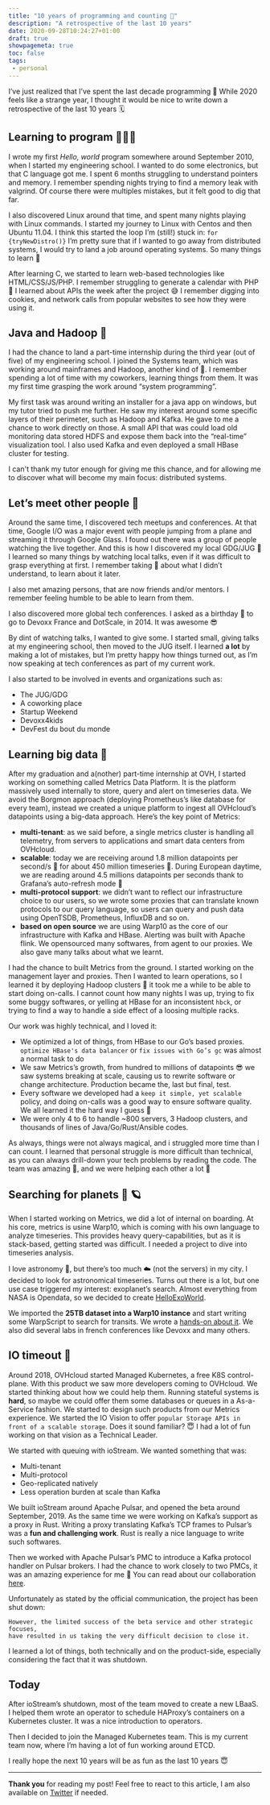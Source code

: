 ```yaml
---
title: "10 years of programming and counting 🚀"
description: "A retrospective of the last 10 years"
date: 2020-09-28T10:24:27+01:00
draft: true 
showpagemeta: true
toc: false 
tags:
 - personal
---
```


I’ve just realized that I’ve spent the last decade programming 🤯 While 2020 feels like a strange year, I thought it would be nice to write down a retrospective of the last 10 years 🗓

## Learning to program 👨🏻‍💻
I wrote my first _Hello, world_ program somewhere around September 2010, when I started my engineering school. I wanted to do some electronics, but that C language got me. I spent 6 months struggling to understand pointers and memory. I remember spending nights trying to find a memory leak with valgrind. Of course there were multiples mistakes, but it felt good to dig that far.

I also discovered Linux around that time, and spent many nights playing with Linux commands. I started my journey to Linux with Centos and then Ubuntu 11.04. I think this started the loop I’m (still!) stuck in:
`for {tryNewDistro()}`
I’m pretty sure that if I wanted to go away from distributed systems, I would try to land a job around operating systems. So many things to learn 🤩

After learning C, we started to learn web-based technologies like HTML/CSS/JS/PHP. I remember struggling to generate a calendar with PHP 🐘 I learned about APIs the week after the project 😅 I remember digging into cookies, and network calls from popular websites to see how they were using it. 

## Java and Hadoop 🐘 

I had the chance to land a part-time internship during the third year (out of five) of my engineering school. I joined the Systems team, which was working around mainframes and Hadoop, another kind of 🐘. 
I remember spending a lot of time with my coworkers, learning things from them. It was my first time grasping the work around “system programming”. 

My first task was around writing an installer for a java app on windows, but my tutor tried to push me further. He saw my interest around some specific layers of their perimeter, such as Hadoop and Kafka. He gave to me a chance to work directly on those. A small API that was could load old monitoring data stored HDFS and expose them back into the “real-time” visualization tool. I also used Kafka and even deployed a small HBase cluster for testing. 

I can't thank my tutor enough for giving me this chance, and for allowing me to discover what will become my main focus: distributed systems.

## Let’s meet other people 👋 
Around the same time, I discovered tech meetups and conferences. At that time, Google I/O was a major event with people jumping from a plane and streaming it through Google Glass. I found out there was a group of people watching the live together. And this is how I discovered my local GDG/JUG 🥳 I learned so many things by watching local talks, even if it was difficult to grasp everything at first. I remember taking 📝 about what I didn’t understand, to learn about it later. 

I also met amazing persons, that are now friends and/or mentors. I remember feeling humble to be able to learn from them. 

I also discovered more global tech conferences. I asked as a birthday 🎁 to go to Devoxx France and DotScale, in 2014. It was awesome 😎 

By dint of watching talks, I wanted to give some. I started small, giving talks at my engineering school, then moved to the JUG itself. I learned **a lot** by making a lot of mistakes, but I’m pretty happy how things turned out, as I’m now speaking at tech conferences as part of my current work. 

I also started to be involved in events and organizations such as:
* The JUG/GDG
* A coworking place
* Startup Weekend
* Devoxx4kids 
* DevFest du bout du monde

## Learning big data 💾 
After my graduation and a(nother) part-time internship at OVH, I started working on something called Metrics Data Platform. It is the platform massively used internally to store, query and alert on timeseries data. We avoid the Borgmon approach (deploying Prometheus’s like database for every team), instead we created a unique platform to ingest all OVHcloud’s datapoints using a big-data approach. Here’s the key point of Metrics:

* **multi-tenant**: as we said before, a single metrics cluster is handling all telemetry, from servers to applications and smart data centers from OVHcloud. 
* **scalable**: today we are receiving around 1.8 million datapoints per second/s 🙈 for about 450 million timeseries 🙉. During European daytime, we are reading around 4.5 millions datapoints per seconds thank to Grafana’s auto-refresh mode 🙊
* **multi-protocol support**: we didn’t want to reflect our infrastructure choice to our users, so we wrote some proxies that can translate known protocols to our query language, so users can query and push data using OpenTSDB, Prometheus, InfluxDB and so on. 
* **based on open source** we are using Warp10 as the core of our infrastructure with Kafka and HBase. Alerting was built with Apache flink. We opensourced many softwares, from agent to our proxies. We also gave many talks about what we learnt. 

I had the chance to built Metrics from the ground. I started working on the management layer and proxies. Then I wanted to learn operations, so I learned it by deploying Hadoop clusters 🤯 it took me a while to be able to start doing on-calls. I cannot count how many nights I was up, trying to fix some buggy softwares, or yelling at HBase for an inconsistent `hbck`, or trying to find a way to handle a side effect of a loosing multiple racks. 

Our work was highly technical, and I loved it: 

* We optimized a lot of things, from HBase to our Go’s based proxies. `optimize HBase's data balancer` or `fix issues with Go’s gc`  was almost a normal task to do
* We saw Metrics’s growth, from hundred to millions of datapoints 😎 we saw systems breaking at scale, causing us to rewrite software or change architecture. Production became the, last but final, test.
* Every software we developed had a `keep it simple, yet scalable` policy, and doing on-calls was a good way to ensure software quality. We all learned it the hard way I guess 🤣 
* We were only 4 to 6 to handle ~800 servers, 3 Hadoop clusters, and thousands of lines of Java/Go/Rust/Ansible codes. 

As always, things were not always magical, and i struggled more time than I can count. I learned that personal struggle is more difficult than technical, as you can always drill-down your tech problems by reading the code. The team was amazing 🚀, and we were helping each other a lot 🤝

## Searching for planets 🔭 🪐 

When I started working on Metrics, we did a lot of internal on boarding. At his core, metrics is usine Warp10, which is coming with his own language to analyze timeseries. This provides heavy query-capabilities, but as it is stack-based, getting started was difficult. I needed a project to dive into timeseries analysis.

I love astronomy 🔭, but there’s too much ☁️ (not the servers) in my city. I decided to look for astronomical timeseries. Turns out there is a lot, but one use case triggered my interest: exoplanet’s search. Almost everything from NASA is Opendata, so we decided to create [HelloExoWorld](https://helloexo.world/).

We imported the **25TB dataset into a Warp10 instance** and start writing some WarpScript to search for transits. We wrote a [hands-on about it](https://helloexoworld.github.io/hew-hands-on/). We also did several labs in french conferences like Devoxx and many others. 


## IO timeout 🚧
Around 2018, OVHcloud started Managed Kubernetes, a free K8S control-plane. With this product we saw more developers coming to OVHcloud. We started thinking about how we could help them. Running stateful systems is **hard**, so maybe we could offer them some databases or queues in a As-a-Service fashion. We started to design such products from our Metrics experience. We started the IO Vision to offer `popular Storage APIs in front of a scalable storage`. Does it sound familiar? 😇 I had a lot of fun working on that vision as a Technical Leader. 

We started with queuing with ioStream. We wanted something that was:
* Multi-tenant
* Multi-protocol
* Geo-replicated natively
* Less operation burden at scale than Kafka

We built ioStream around Apache Pulsar, and opened the beta around September, 2019. As the same time we were working on Kafka’s support as a proxy in Rust. Writing a proxy translating Kafka’s TCP frames to Pulsar’s was a **fun and challenging work**. Rust is really a nice language to write such softwares. 

Then we worked with Apache Pulsar’s PMC to introduce a Kafka protocol handler on Pulsar brokers. I had the chance to work closely to two PMCs, it was an amazing experience for me 🚀 You can read about our collaboration [here](https://www.ovh.com/blog/announcing-kafka-on-pulsar-bring-native-kafka-protocol-support-to-apache-pulsar/).

Unfortunately as stated by the official communication, the project has been shut down: 

```
However, the limited success of the beta service and other strategic focuses,
have resulted in us taking the very difficult decision to close it.
```

I learned a lot of things, both technically and on the product-side, especially considering the fact that it was shutdown.

## Today

After ioStream’s shutdown, most of the team moved to create a new LBaaS. I helped them wrote an operator to schedule HAProxy’s containers on a Kubernetes cluster. It was a nice introduction to operators. 

Then I decided to join the Managed Kubernetes team. This is my current team now, where I’m having a lot of fun working around ETCD.

I really hope the next 10 years will be as fun as the last 10 years 😇

---

**Thank you** for reading my post! Feel free to react to this article, I am also available on [Twitter](https://twitter.com/PierreZ) if needed.